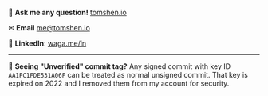 🤖 **Ask me any question!** [tomshen.io](https://tomshen.io)

✉ **Email** me@tomshen.io

🔗 **LinkedIn**: [waga.me/in](https://waga.me/in)

------

🔐 **Seeing "Unverified" commit tag?** Any signed commit with key ID `AA1FC1FDE531A06F` can be treated as normal unsigned commit. That key is expired on 2022 and I removed them from my account for security.
